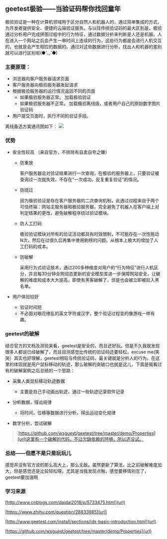 ## geetest极验——当验证码帮你找回童年

极验验证是一种在计算机领域用于区分自然人和机器人的，通过简单集成的方式，为开发者提供安全、便捷的云端验证服务。与以往传统验证码的最大区别是，极验通过分析用户完成拼图过程中的行为特征，通过数据分析来判断是人还是机器。人在进入一个网站之后会产生一串时间上连续的行为，这些行为都是会进行人机交互的，也就是会产生相应的数据的，通过对这些数据进行分析，找出人和机器的差别就可以进行区别啦(●'◡'●)

### 主要原理：
* 浏览器向客户服务器请求页面
* 客户服务器向极验服务器发起请求
* 根据极验服务器的运行情况返回不同的页面
	* 如果极验服务器正常。 加载极验验证
	* 如果极验服务器不正常。 加载极验离线版，或者用户自己的原始数字图片验证码
* 用户提交页面时，执行不同的验证手段。

离线备选方案通讯图如下：
![](22.png)


### 优势

* 安全性较高	（来自官方，不排除有自卖自夸之嫌）
	
	* 防重放
	
		客户服务器会对验证结果进行一次查询，在极验的服务器上，只要验证被查询过一次就失效，不存在“一次成功，反复重复验证”的情况。

	* 防绕过

		因为极验验证是存在客户服务器的二次查询机制，此通过过程来自于两个可信终端：网站主服务器和极验服务器，完全避免了机器人在客户端上对判定结果的更改，避免破解程序绕过验证模块。

	* 防人工打码
		
		极验验证模块对所有的验证活动都具有时效限制，不可能存在一次性拖动N次，然后在过很久后再集中使用刷榜的问题。从根本上极大的增加了人工打码的成本。

	* 防破解
	
		采用行为式验证技术，通过200多种维度对用户的“行为特征”进行人机区分，并且每30分钟全网动态更新的安全模型库进一步保障网站安全，让破解的难度和成本大大提高，即使有黑客破解了，但是也会被立即被拉入黑名单。

	
* 用户体验较好
	* 验证时间短
	* 不必面对眼花缭乱的英文字符或汉字，整个验证过程变的像游戏一样有趣。
	
### geetest的破解

结合官方的文档及测验来看，geetest是安全的，而且还好玩。但是不久我就发现很多人都说已经破解了，而且目测感觉比传统的验证码还要轻松，excuse me(笑哭）其实也好理解，geetest相较与传统验证码，最关键就是分析人的行为，在这里的体现就是用户鼠标移动的轨迹，那么破解的突破口也就是这儿，下面是我看过有的破解案例之后总结的一个思路：

* 采集人类鼠标移动轨迹数据
	* 主要是自己手动画出轨迹，通过一些轨迹记录软件记录

* 分析数据，得出规律
	* 将时间，位移等数据进行分析，得出运动变化规律

* 数学分析，尝试破解

>[https://github.com/wsguest/geetest/tree/master/demo/Properties](url)这里有一个破解的代码，不过欠缺依赖的环境，所以还没试。

### 总结——但愿不是只是玩玩儿
感觉并没有官方说的那么高大上，那么无敌。虽然更新了算法，比之前破解难度加大，但是感觉还是比较轻松呀。尤其是当我发现点触，感觉要移情别恋了，geetest要加油啊

### 学习来源

[http://www.cnblogs.com/daidai2016/p/5733475.html](url)

[https://www.zhihu.com/question/28833985](url)

[http://www.geetest.com/install/sections/idx-basic-introduction.html](url)

[https://github.com/wsguest/geetest/tree/master/demo/Properties](url)